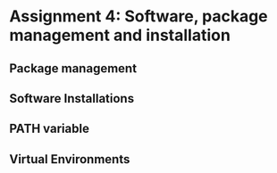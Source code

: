 # Assignment 4: Software, package management and installation

## Package management

## Software Installations

## PATH variable

## Virtual Environments

